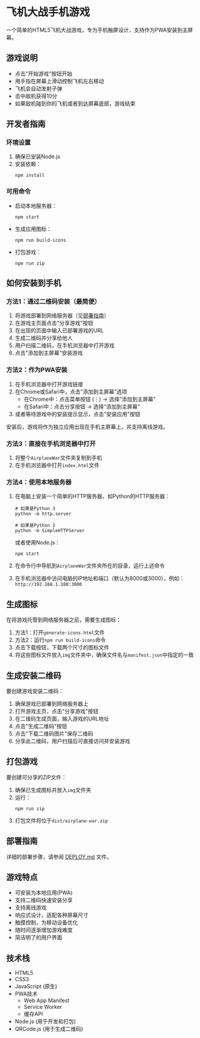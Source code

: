 # 飞机大战手机游戏

一个简单的HTML5飞机大战游戏，专为手机触屏设计，支持作为PWA安装到主屏幕。

## 游戏说明

- 点击"开始游戏"按钮开始
- 用手指在屏幕上滑动控制飞机左右移动
- 飞机会自动发射子弹
- 击中敌机获得10分
- 如果敌机碰到你的飞机或者到达屏幕底部，游戏结束

## 开发者指南

### 环境设置

1. 确保已安装Node.js
2. 安装依赖：
   ```
   npm install
   ```

### 可用命令

- 启动本地服务器：
  ```
  npm start
  ```

- 生成应用图标：
  ```
  npm run build-icons
  ```

- 打包游戏：
  ```
  npm run zip
  ```

## 如何安装到手机

### 方法1：通过二维码安装（最简便）

1. 将游戏部署到网络服务器（见[部署指南](DEPLOY.md)）
2. 在游戏主页面点击"分享游戏"按钮
3. 在出现的页面中输入已部署游戏的URL
4. 生成二维码并分享给他人
5. 用户扫描二维码，在手机浏览器中打开游戏
6. 点击"添加到主屏幕"安装游戏

### 方法2：作为PWA安装

1. 在手机浏览器中打开游戏链接
2. 在Chrome或Safari中，点击"添加到主屏幕"选项
   - 在Chrome中：点击菜单按钮 (⋮) -> 选择"添加到主屏幕"
   - 在Safari中：点击分享按钮 -> 选择"添加到主屏幕"
3. 或者等待游戏中的安装提示显示，点击"安装应用"按钮

安装后，游戏将作为独立应用出现在手机主屏幕上，并支持离线游戏。

### 方法3：直接在手机浏览器中打开

1. 将整个`AirplaneWar`文件夹复制到手机
2. 在手机浏览器中打开`index.html`文件

### 方法4：使用本地服务器

1. 在电脑上安装一个简单的HTTP服务器，如Python的HTTP服务器：
   ```
   # 如果是Python 3
   python -m http.server
   
   # 如果是Python 2
   python -m SimpleHTTPServer
   ```
   或者使用Node.js：
   ```
   npm start
   ```

2. 在命令行中导航到`AirplaneWar`文件夹所在的目录，运行上述命令
3. 在手机浏览器中访问电脑的IP地址和端口（默认为8000或3000），例如：`http://192.168.1.100:3000`

## 生成图标

在将游戏托管到网络服务器之前，需要生成图标：

1. 方法1：打开`generate-icons.html`文件
2. 方法2：运行`npm run build-icons`命令
3. 点击下载按钮，下载两个尺寸的图标文件
4. 将这些图标文件放入`img`文件夹中，确保文件名与`manifest.json`中指定的一致

## 生成安装二维码

要创建游戏安装二维码：

1. 确保游戏已部署到网络服务器上
2. 打开游戏主页，点击"分享游戏"按钮
3. 在二维码生成页面，输入游戏的URL地址
4. 点击"生成二维码"按钮
5. 点击"下载二维码图片"保存二维码
6. 分享此二维码，用户扫描后可直接访问并安装游戏

## 打包游戏

要创建可分享的ZIP文件：

1. 确保已生成图标并放入`img`文件夹
2. 运行：
   ```
   npm run zip
   ```
3. 打包文件将位于`dist/airplane-war.zip`

## 部署指南

详细的部署步骤，请参阅 [DEPLOY.md](DEPLOY.md) 文件。

## 游戏特点

- 可安装为本地应用(PWA)
- 支持二维码快速安装分享
- 支持离线游戏
- 响应式设计，适配各种屏幕尺寸
- 触摸控制，为移动设备优化
- 随时间逐渐增加游戏难度
- 简洁明了的用户界面

## 技术栈

- HTML5
- CSS3
- JavaScript (原生)
- PWA技术
  - Web App Manifest
  - Service Worker
  - 缓存API
- Node.js (用于开发和打包)
- QRCode.js (用于生成二维码) 